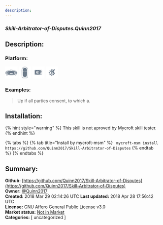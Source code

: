```yaml
---
description: 
---
```


### _Skill-Arbitrator-of-Disputes.Quinn2017_  
## Description:  
  
### Platform:  
 ![Mark I](../.gitbook/assets/mark-1-icon.png)  ![Mark II](../.gitbook/assets/mark-2-icon.png)  ![Picroft](../.gitbook/assets/picroft-icon.png)  ![plasmoid](../.gitbook/assets/kde.png)   
### Examples:  
> Up if all parties consent, to which a.  
  
## Installation:  
{% hint style="warning" %}
This skill is not aproved by Mycroft skill tester.
{% endhint %}
    
{% tabs %}
{% tab title="Install by mycroft-msm" %}
``` mycroft-msm install https://github.com/Quinn2017/Skill-Arbitrator-of-Disputes```
{% endtab %}
  {% endtabs %}
    
## Summary:  
**Github:** [https://github.com/Quinn2017/Skill-Arbitrator-of-Disputes](https://github.com/Quinn2017/Skill-Arbitrator-of-Disputes)  
**Owner:** [@Quinn2017](https://github.com/Quinn2017)  
**Created:** 2018 Mar 29 02:14:26 UTC  **Last updated:** 2018 Apr 28 17:56:42 UTC  
**License:** GNU Affero General Public License v3.0  
**Market status:** [Not in Market](https://market.mycroft.ai/skill/)  
**Categories:** [ uncategorized ]   
